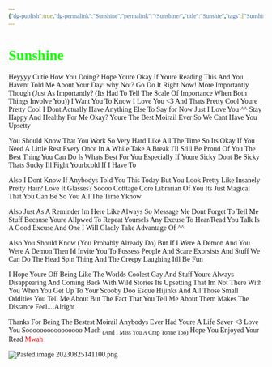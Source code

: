 ```yaml
---
{"dg-publish":true,"dg-permalink":"Sunshine","permalink":"/Sunshine/","title":"Sunshie","tags":["Sunshine","Love"],"dgShowLocalGraph":false}
---
```


<style id="Force_Custom_Fonts" type="text/css">@font-face{font-style:normal;font-family:"Merriweather";src:local("Merriweather")}@font-face{font-style:bolder;font-family:"Merriweather";src:local("Merriweather")}@font-face{font-style:normal;font-family:"Merriweather";src:local("Merriweather");unicode-range:U+0-FF,U+2E80-9FFF,U+F900-FAFF,U+FE30-FE4F,U+20000-2FA1F}@font-face{font-style:bolder;font-family:"Merriweather";src:local("Merriweather");unicode-range:U+0-FF,U+2E80-9FFF,U+F900-FAFF,U+FE30-FE4F,U+20000-2FA1F}@font-face{font-style:normal;font-family:"Merriweather";src:local("Merriweather");unicode-range:U+0-FF}@font-face{font-style:bolder;font-family:"Merriweather";src:local("Merriweather");unicode-range:U+0-FF}:not(pre):not(code):not(textarea):not(tt):not(kbd):not(samp):not(var){font-family:"Merriweather"!important}pre,code,textarea,tt,kbd,samp,var{font-family:monospace!important}pre *,code *,textarea *,tt *,kbd *,samp *,var *{font-family:monospace!important}</style>

# <span style="color:#15ff00">Sunshine</span>

Heyyyy Cutie
How You Doing? Hope Youre Okay
If Youre Reading This And You Havent Told Me About Your Day: why Not?  Go Do  It Right Now!
More Importantly Though (Just As Importantly? (Its Had To Tell The Scale Of Importance When Both Things Involve You)) I Want You To Know I Love You <3 And Thats Pretty Cool
Youre Pretty Cool
I Dont Actually Have Anything Else To Say for Now Just I Love You ^^
Stay Happy And Healthy For Me Okay?
Youre The Best Moirail Ever So We Cant Have You Upsetty

You Should Know That You Work So Very Hard Like All The Time So Its Okay If You Need A Little Rest Every Once In A While
Take A Break
I'll Still Be Proud Of You
The Best Thing You Can Do Is Whats Best For You
Especially If Youre Sicky
Dont Be Sicky Thats Sucky
Ill Fight Yourbcold If I Have To

Also I Dont Know If Anybodys Told You This Today But You Look Pretty
Like Insanely Pretty
Hair?
Love It
Glasses?
Soooo Cotttage Core Librarian Of You
Its Just Magical That You Can Be So You All The Time Yknow

Also Just As A Reminder Im Here Like Always
So Message Me
Dont Forget To Tell Me Stuff Because Youre Allpwed To Repeat Yoursels
Any Excuse To Hear/Read You Talk Is A Good Excuse And One I Will Gladly Take Advantage Of  ^^

Also You Should Know (You Probably Already Do)
But If I Were A Demon And You Were A Demon Then Id Invite You To Possess People And Scare Exorsists And Stuff
We Can Do The Head Spin Thing And The Creepy Laughing
Itll Be Fun 

I Hope Youre Off Being Like The Worlds Coolest Gay And Stuff
Youre Always Disappearing And Coming Back With Wild Stories
Its Upsetting That Im Not There With You When You Get Up To Your Scooby Doo Esque Hijinks And All Those Small Oddities You Tell Me About
But The Fact That You Tell Me About Them Makes The Distance Feel....Alright

Thanks For Being The Bestest Moirail Anybodys Ever Had
Youre A Life Saver <3
Love You Soooooooooooooooo Much <sub>(And I Miss You A Crap Tonne Too)</sub>
Hope You Enjoyed Your Read <span style="color:#FF0000">Mwah</span>

![Pasted image 20230825141100.png](/img/user/images/Pasted%20image%2020230825141100.png)